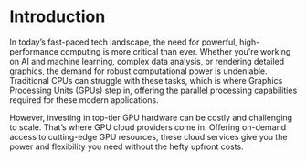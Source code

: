 # Introduction

In today’s fast-paced tech landscape, the need for powerful, high-performance
computing is more critical than ever. Whether you're working on AI and machine
learning, complex data analysis, or rendering detailed graphics, the demand
for robust computational power is undeniable. Traditional CPUs can struggle
with these tasks, which is where Graphics Processing Units (GPUs) step in,
offering the parallel processing capabilities required for these modern
applications.

However, investing in top-tier GPU hardware can be costly and challenging to
scale. That’s where GPU cloud providers come in. Offering on-demand access to
cutting-edge GPU resources, these cloud services give you the power and
flexibility you need without the hefty upfront costs.
